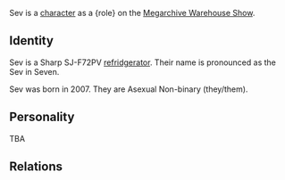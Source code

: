 Sev is a [character](Characters.md) as a {role} on the [Megarchive Warehouse Show](Megarchive%20Warehouse%20Show.md).
## Identity

Sev is a Sharp SJ-F72PV [refridgerator](Refridgerators.md). Their name is pronounced as the Sev in Seven.

Sev was born in 2007. They are Asexual Non-binary (they/them).

## Personality
TBA

## Relations